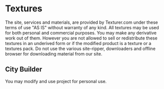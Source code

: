# Textures 
The site, services and materials, are provided by Texturer.com under these terms of use "AS IS" without warranty of any kind.
All textures may be used for both personal and commercial purposes. You may make any derivative work out of them. However you are not allowed to sell or redistribute these textures in an underived form or if the modified product is a texture or a textures pack.
Do not use the various site-ripper, downloaders and offline browser for downloading material from our site.
## City Builder
You may modify and use project for personal use.
